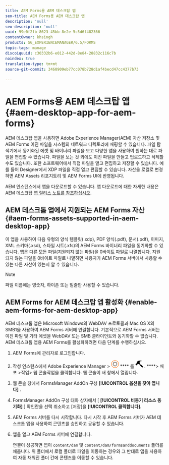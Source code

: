 ```yaml
---
title: AEM Forms용 AEM 데스크탑 앱
seo-title: AEM Forms용 AEM 데스크탑 앱
description: 'null'
seo-description: 'null'
uuid: 99e0f2fb-8623-45bb-8e2e-5c5d6f482366
contentOwner: khsingh
products: SG_EXPERIENCEMANAGER/6.5/FORMS
topic-tags: manage
discoiquuid: c30332b6-e012-442d-8e84-28832c116c7b
noindex: true
translation-type: tm+mt
source-git-commit: 3460909eb77cc078b728d1af4becd47cc4377b73

---
```



# AEM Forms용 AEM 데스크탑 앱 {#aem-desktop-app-for-aem-forms}

AEM 데스크탑 앱을 사용하면 Adobe Experience Manager(AEM) 자산 저장소 및 AEM Forms 이진 파일을 시스템의 네트워크 디렉토리에 매핑할 수 있습니다. 파일 탐색기에서 동기화된 에셋 및 바이너리 파일을 보고 다양한 앱을 사용하여 원하는 대로 파일을 편집할 수 있습니다. 파일을 보는 것 외에도 이진 파일을 만들고 업로드하고 삭제할 수도 있습니다. 또한 소프트웨어에서 직접 파일을 열고 편집하고 저장할 수 있습니다. 예를 들어 Designer에서 XDP 파일을 직접 열고 편집할 수 있습니다. 자산을 로컬로 변경하면 AEM Assets 리포지토리 및 AEM Forms UI에 반영됩니다.

AEM 인스턴스에서 앱을 다운로드할 수 있습니다. 앱 다운로드에 대한 자세한 내용은 AEM 데스크탑 [앱 릴리스 노트를 참조하십시오](https://helpx.adobe.com/experience-manager/desktop-app/release-notes.html).

## AEM 데스크톱 앱에서 지원되는 AEM Forms 자산 {#aem-forms-assets-supported-in-aem-desktop-app}

이 앱을 사용하여 다음 유형의 양식 템플릿(.xdp), PDF 양식(.pdf), 문서(.pdf), 이미지, XML 스키마(.xsd), 스타일 시트(.xfs)의 AEM Forms 바이너리 파일을 동기화할 수 있습니다. 앱은 다른 모든 파일(지원되지 않는 파일)을 0바이트 파일로 나열합니다. 지원되지 않는 파일을 0바이트 파일로 나열하면 사용자가 AEM Forms 서버에서 사용할 수 있는 다른 자산이 있는지 알 수 있습니다.

>[!NOTE]
>
>파일 이름에는 영숫자, 하이픈 또는 밑줄만 사용할 수 있습니다.

## AEM Forms for AEM 데스크탑 앱 활성화 {#enable-aem-forms-for-aem-desktop-app}

AEM 데스크톱 앱은 Microsoft Windows의 WebDAV 프로토콜과 Mac OS X의 SMB1을 사용하여 AEM Forms 서버에 연결합니다. 기본적으로 AEM Forms 서버는 이진 파일 및 기타 에셋을 WebDAV 또는 SMB 클라이언트와 동기화할 수 없습니다. AEM 데스크톱 앱용 AEM Forms를 활성화하려면 다음 단계를 수행하십시오.

1. AEM Forms에 관리자로 로그인합니다.
1. 작성 인스턴스에서 Adobe Experience Manager > ![도구](assets/adobeexperiencemanager.png) **** 를 ![클릭합니다](assets/hammer.png) . ****> 배포 >작업> 웹 콘솔작업을 클릭합니다. 웹 콘솔이 새 창에서 열립니다.
1. 웹 콘솔 창에서 FormsManager AddOn 구성 **[!UICONTROL 옵션을 찾아 엽니다]** .
1. FormsManager AddOn 구성 대화 상자에서 [ **[!UICONTROL 비동기 리소스 동기화]** ] 확인란을 선택 취소하고 [저장]을 **[!UICONTROL 클릭합니다]**.
1. AEM Forms 서버를 다시 시작합니다. 다시 시작 후 AEM Forms 서버가 AEM 데스크톱 앱을 사용하여 콘텐츠를 승인하고 공유할 수 있습니다.
1. 앱을 열고 AEM Forms 서버에 연결합니다.

   연결이 성공하면 앱이 `content/dam` 및 `content/dam/formsanddocuments` 폴더를 채웁니다. 위 폴더에서 로컬 폴더로 파일을 이동하는 경우와 그 반대로 앱을 사용하여 자동 채워진 폴더 간에 콘텐츠를 이동할 수 있습니다.

